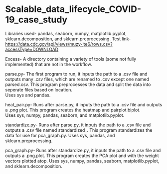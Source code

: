 # Scalable_data_lifecycle_COVID-19_case_study
Libraries used- pandas, seaborn, numpy, matplotlib.pyplot, sklearn.decomposition, and sklearn.preprocessing.
Test link- https://data.cdc.gov/api/views/muzy-jte6/rows.csv?accessType=DOWNLOAD

Excess- A directory containing a variety of tools (some not fully implemented) that are not in the workflow.  

parse.py- The first program to run, it inputs the path to a .csv file and outputs many .csv files, which are renamed to <place>.csv except one named parsed.csv.
This program preprocesses the data and split the data into seperate files based on location.  
Uses sys and pandas.

heat_pair.py- Runs after parse.py, it inputs the path to a .csv file and outputs a .png plot.
This program creates the heatmap and pairplot biplot.  
Uses sys, numpy, pandas, seaborn, and matplotlib.pyplot.

standardize.py- Runs after parse.py, it inputs the path to a .csv file and outputs a .csv file named standardized_<filename>.
This program standardizes the data for use for pca_graph.py.
Uses sys, pandas, and sklearn.preprocessing.

pca_graph.py- Runs after standardize.py, it inputs the path to a .csv file and outputs a .png.plot.
This program creates the PCA plot and with the weight vectors plotted atop.
Uses sys, numpy, pandas, seaborn, matplotlib.pyplot, and sklearn.decomposition.
